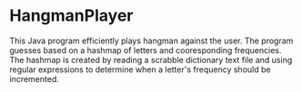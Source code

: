# HangmanPlayer
This Java program efficiently plays hangman against the user. The program guesses based on a hashmap of letters and cooresponding frequencies. The hashmap is created by reading a scrabble dictionary text file and using regular expressions to determine when a letter's frequency should be incremented.
